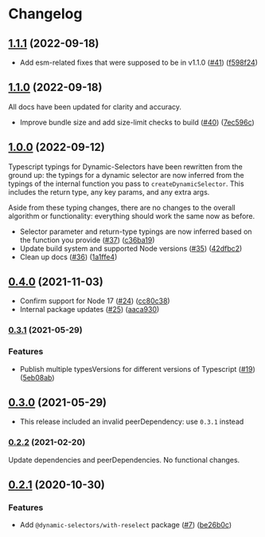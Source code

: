 # Changelog

## [1.1.1](https://github.com/spautz/dynamic-selectors/compare/v1.1.0...v1.1.1) (2022-09-18)

- Add esm-related fixes that were supposed to be in v1.1.0 ([#41](https://github.com/spautz/dynamic-selectors/issues/41)) ([f598f24](https://github.com/spautz/dynamic-selectors/commit/f598f2469cb04aa1ca748d87292b39c10e5e7237))

## [1.1.0](https://github.com/spautz/dynamic-selectors/compare/v1.0.0...v1.1.0) (2022-09-18)

All docs have been updated for clarity and accuracy.

- Improve bundle size and add size-limit checks to build ([#40](https://github.com/spautz/dynamic-selectors/issues/40)) ([7ec596c](https://github.com/spautz/dynamic-selectors/commit/7ec596ca8a67e53db3e7074189a7731bce7ab501))

## [1.0.0](https://github.com/spautz/dynamic-selectors/compare/v0.4.0...v1.0.0) (2022-09-12)

Typescript typings for Dynamic-Selectors have been rewritten from the ground up: the typings for a dynamic selector are
now inferred from the typings of the internal function you pass to `createDynamicSelector`. This includes the return
type, any key params, and any extra args.

Aside from these typing changes, there are no changes to the overall algorithm or functionality: everything should work
the same now as before.

- Selector parameter and return-type typings are now inferred based on the function you
  provide ([#37](https://github.com/spautz/dynamic-selectors/issues/37)) ([c36ba19](https://github.com/spautz/dynamic-selectors/commit/c36ba19bfd964a05c6e6847184e6e1ec19eabc81))
- Update build system and supported Node
  versions ([#35](https://github.com/spautz/dynamic-selectors/issues/35)) ([42dfbc2](https://github.com/spautz/dynamic-selectors/commit/42dfbc2a7a856aaf82d400e08220d3f09c7c38b0))
- Clean up
  docs ([#36](https://github.com/spautz/dynamic-selectors/issues/36)) ([1a1ffe4](https://github.com/spautz/dynamic-selectors/commit/1a1ffe40c8e8efd672e3d11c2a4115dc3a1541e0))

## [0.4.0](https://github.com/spautz/dynamic-selectors/compare/v0.3.1...v0.4.0) (2021-11-03)

- Confirm support for Node 17 ([#24](https://github.com/spautz/dynamic-selectors/issues/24)) ([cc80c38](https://github.com/spautz/dynamic-selectors/commit/cc80c38afc70b42f5715a03e78507eba7aeb7b8f))
- Internal package updates ([#25](https://github.com/spautz/dynamic-selectors/issues/25)) ([aaca930](https://github.com/spautz/dynamic-selectors/commit/aaca93092391991deb4f630707d2ac3583c85a59))

### [0.3.1](https://github.com/spautz/dynamic-selectors/compare/v0.3.0...v0.3.1) (2021-05-29)

### Features

- Publish multiple typesVersions for different versions of Typescript ([#19](https://github.com/spautz/dynamic-selectors/issues/19)) ([5eb08ab](https://github.com/spautz/dynamic-selectors/commit/5eb08ab8d8c151d592aa90b59737f8f1060b74b6))

## [0.3.0](https://github.com/spautz/dynamic-selectors/compare/v0.2.1...v0.3.0) (2021-05-29)

- This release included an invalid peerDependency: use `0.3.1` instead

### [0.2.2](https://github.com/spautz/dynamic-selectors/compare/v0.2.1...v0.2.2) (2021-02-20)

Update dependencies and peerDependencies. No functional changes.

## [0.2.1](https://github.com/spautz/dynamic-selectors/compare/v0.1.0...v0.2.1) (2020-10-30)

### Features

- Add `@dynamic-selectors/with-reselect` package ([#7](https://github.com/spautz/dynamic-selectors/issues/7)) ([be26b0c](https://github.com/spautz/dynamic-selectors/commit/be26b0c95f7b0e7df3562d8b7bfc629dbebfbc46))
